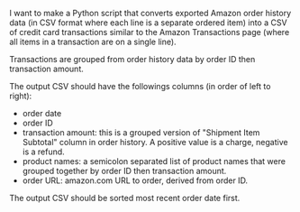 I want to make a Python script that converts exported Amazon order history data (in CSV format where each line is a separate ordered item) into a CSV of credit card transactions similar to the Amazon Transactions page (where all items in a transaction are on a single line).

Transactions are grouped from order history data by order ID then transaction amount.

The output CSV should have the followings columns (in order of left to right):
- order date
- order ID
- transaction amount: this is a grouped version of "Shipment Item Subtotal" column in order history. A positive value is a charge, negative is a refund.
- product names: a semicolon separated list of product names that were grouped together by order ID then transaction amount.
- order URL: amazon.com URL to order, derived from order ID.

The output CSV should be sorted most recent order date first.



